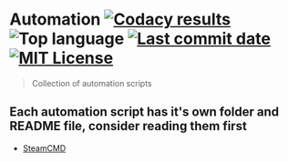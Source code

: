 # Automation [![Codacy results][codacy-badge]][codacy-dashboard] ![Top language][top-lang-badge] [![Last commit date][last-commit-badge]][commits] [![MIT License][license-badge]][license-url]

> Collection of automation scripts

## Each automation script has it's own folder and README file, consider reading them first

  - [SteamCMD][steamcmd-readme]

[codacy-dashboard]: https://app.codacy.com/manual/2chevskii/Automation/dashboard
[codacy-badge]: https://api.codacy.com/project/badge/Grade/f86183a5f1bd49e79713b78222870dfb
[top-lang-badge]: https://img.shields.io/github/languages/top/2chevskii/automation
[last-commit-badge]: https://img.shields.io/github/last-commit/2chevskii/automation
[license-badge]: https://img.shields.io/github/license/2chevskii/automation
[steamcmd-readme]: https://github.com/2chevskii/Automation/tree/master/SteamCMD#readme
[license-url]: https://github.com/2chevskii/Automation/blob/master/LICENSE
[commits]: https://github.com/2chevskii/Automation/commits/master
